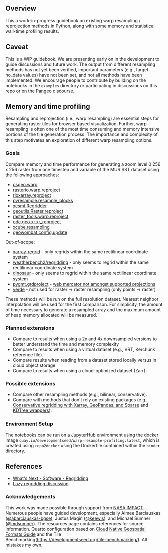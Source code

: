 ## Overview

This a work-in-progress guidebook on existing warp resampling / reprojection methods in Python, along with some memory and statistical wall-time profiling results.

## Caveat

This is a WIP guidebook. We are presenting early on in the development to guide discussions and future work. The output from different resampling methods has not yet been verified, important parameters (e.g., target no_data values) have not been set, and not all methods have been implemented. We encourage people to contribute by building on the notebooks in the `examples` directory or participating in discussions on this repo or on the Pangeo discourse.

## Memory and time profiling

Resampling and reprojection (i.e., warp resampling) are essential steps for generating raster tiles for browser based visualization. Further, warp resampling is often one of the most time consuming and memory intensive portions of the tile generation process. The importance and complexity of this step motivates an exploration of different warp resampling options.

### Goals

Compare memory and time performance for generating a zoom level 0 256 x 256 raster from one timestep and variable of the MUR SST dataset using the following approaches:

- [osgeo.warp](https://gdal.org/en/latest/api/python/utilities.html#osgeo.gdal.Warp)
- [rasterio.warp.reproject](https://rasterio.readthedocs.io/en/stable/api/rasterio.warp.html#rasterio.warp.reproject)
- [rioxarray.reproject](https://corteva.github.io/rioxarray/html/rioxarray.html#rioxarray.raster_array.RasterArray.reproject)
- [pyresample.resample_blocks](https://pyresample.readthedocs.io/en/stable/api/pyresample.html#pyresample.resampler.resample_blocks)
- [xesmf.Regridder](https://xesmf.readthedocs.io/en/stable/user_api.html#xesmf.frontend.Regridder)
- [geoutils.Raster.reproject](https://geoutils.readthedocs.io/en/stable/gen_modules/geoutils.Raster.reproject.html#geoutils.Raster.reproject)
- [raster_tools.warp.reproject](https://um-rmrs.github.io/raster_tools/reference/generated/raster_tools.warp.reproject.html)
- [odc.geo.xr.xr_reproject](https://odc-geo.readthedocs.io/en/latest/_api/odc.geo.xr.xr_reproject.html)
- [xcube.resampling](https://xcube.readthedocs.io/en/latest/api.html#cube-resampling)
- [geowombat.config.update](https://geowombat.readthedocs.io/en/latest/tutorial-crs.html#transforming-a-crs-on-the-fly)

Out-of-scope:

- [xarray-regrid](https://github.com/EXCITED-CO2/xarray-regrid/) - only regrids within the same rectilinear coordinate system
- [weatherbench2/regridding](https://github.com/google-research/weatherbench2/blob/main/weatherbench2/regridding.py) - only seems to regrid within the same rectilinear coordinate system
- [dinosaur](https://github.com/google-research/dinosaur/blob/67c686945a8e4dd24ab23bcee806ce69c8d4f853/dinosaur/horizontal_interpolation.py#L241) - only seems to regrid within the same rectilinear coordinate system
- [pygmt.grdproject](https://www.pygmt.org/latest/api/generated/pygmt.grdproject.html#pygmt.grdproject) - [web mercator not amongst supported projections](https://www.pygmt.org/latest/projections/index.html)
- [verde](https://www.fatiando.org/verde/latest/) - not used for raster -> raster resampling (only points -> raster)

These methods will be run on the full resolution dataset. Nearest neighbor interpolation will be used for the first comparison. For simplicity, the amount of time necessary to generate a resampled array and the maximum amount of heap memory allocated will be measured.

### Planned extensions

- Compare to results when using a 2x and 4x downsampled versions to better understand the time and memory complexity
- Compare to results when using a virtual dataset (e.g., VRT, Kerchunk reference file).
- Compare results when reading from a dataset stored locally versus in cloud object storage.
- Compare to results when using a cloud-optimized dataset (Zarr).

### Possible extensions

- Compare other resampling methods (e.g., bilinear, conservative).
- Compare with methods that don't rely on existing packages (e.g., [Conservative regridding with Xarray, GeoPandas, and Sparse](https://discourse.pangeo.io/t/conservative-region-aggregation-with-xarray-geopandas-and-sparse/2715) and [KDTree wrappers](https://github.com/arctic-carbon/eddy-footprint/blob/46935785ced10f24263cd740f81b0aaf02d9bf33/eddy_footprint/spatial.py#L38-L45)).

### Environment Setup

The notebooks can be run on a JupyterHub environment using the docker image `quay.io/developmentseed/warp-resample-profiling:latest`, which is created using `repo2docker` using the Dockerfile contained within the `binder` directory.

## References

- [What's Next - Software - Regridding](https://discourse.pangeo.io/t/whats-next-software-regridding/3896)
- [Lazy regridding discussion](https://discourse.pangeo.io/t/can-a-reprojection-change-of-crs-operation-be-done-lazily-using-rioxarray/4468)

### Acknowledgements

This work was made possible through support from [NASA IMPACT](https://impact.earthdata.nasa.gov/). Numerous people have guided development, especially Aimee Barciauskas ([@abarciauskas-bgse](https://github.com/abarciauskas-bgse)), Justus Magin ([@keewis](https://github.com/keewis)), and Michael Sumner ([@mdsumner](https://github.com/mdsumner)). The resources page contains references for source information. Quarto configuration based on [Cloud Native Geospatial Formats Guide](https://github.com/cloudnativegeo/cloud-optimized-geospatial-formats-guide) and the Tile Benchmarking(https://developmentseed.org/tile-benchmarking/). All mistakes my own.

